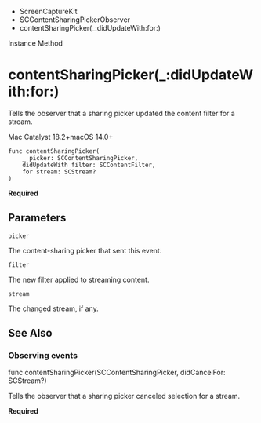 

- ScreenCaptureKit
- SCContentSharingPickerObserver
-  contentSharingPicker(\_:didUpdateWith:for:) 

Instance Method

# contentSharingPicker(\_:didUpdateWith:for:)

Tells the observer that a sharing picker updated the content filter for a stream.

Mac Catalyst 18.2+macOS 14.0+

``` source
func contentSharingPicker(
    _ picker: SCContentSharingPicker,
    didUpdateWith filter: SCContentFilter,
    for stream: SCStream?
)
```

**Required**

## Parameters 

`picker`  

The content-sharing picker that sent this event.

`filter`  

The new filter applied to streaming content.

`stream`  

The changed stream, if any.

## See Also

### Observing events

func contentSharingPicker(SCContentSharingPicker, didCancelFor: SCStream?)

Tells the observer that a sharing picker canceled selection for a stream.

**Required**

